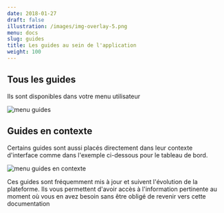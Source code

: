 ```yaml
---
date: 2018-01-27
draft: false
illustration: /images/img-overlay-5.png
menu: docs
slug: guides
title: Les guides au sein de l'application
weight: 100
---
```


## Tous les guides

Ils sont disponibles dans votre menu utilisateur

![menu guides](/img/screenshots/guides.png)

## Guides en contexte

Certains guides sont aussi placés directement dans leur contexte d'interface comme dans l'exemple ci-dessous pour le tableau de bord.

![menu guides en contexte](/img/screenshots/guide_in_place.png)

Ces guides sont fréquemment mis à jour et suivent l'évolution de la plateforme. Ils vous permettent d'avoir accès à l'information pertinente au moment où vous en avez besoin sans être obligé de revenir vers cette documentation
